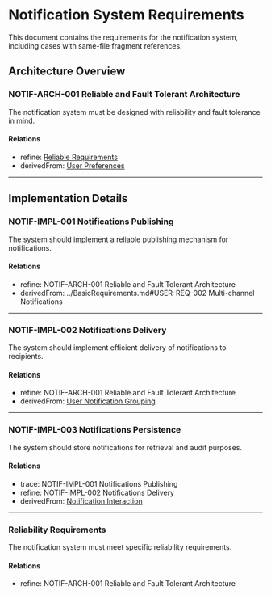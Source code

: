 # Notification System Requirements

This document contains the requirements for the notification system, including cases with same-file fragment references.

## Architecture Overview

### NOTIF-ARCH-001 Reliable and Fault Tolerant Architecture

The notification system must be designed with reliability and fault tolerance in mind.


#### Relations
  * refine: [Reliable Requirements](#reliability-requirements)
  * derivedFrom: [User Preferences](../BasicRequirements.md#user-req-001-notification-preferences)  

---

## Implementation Details

### NOTIF-IMPL-001 Notifications Publishing

The system should implement a reliable publishing mechanism for notifications.


#### Relations
  * refine: NOTIF-ARCH-001 Reliable and Fault Tolerant Architecture
  * derivedFrom: ../BasicRequirements.md#USER-REQ-002 Multi-channel Notifications

---

### NOTIF-IMPL-002 Notifications Delivery

The system should implement efficient delivery of notifications to recipients.


#### Relations
  * refine: NOTIF-ARCH-001 Reliable and Fault Tolerant Architecture
  * derivedFrom: [User Notification Grouping](../BasicRequirements.md#user-req-003-notification-grouping)

---

### NOTIF-IMPL-003 Notifications Persistence

The system should store notifications for retrieval and audit purposes.

#### Relations
  * trace: NOTIF-IMPL-001 Notifications Publishing
  * refine: NOTIF-IMPL-002 Notifications Delivery
  * derivedFrom: [Notification Interaction](../BasicRequirements.md#user-ux-001-notification-interaction)

---

### Reliability Requirements

The notification system must meet specific reliability requirements.


#### Relations
  * refine: NOTIF-ARCH-001 Reliable and Fault Tolerant Architecture
